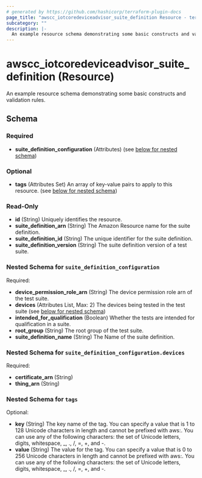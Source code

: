 ```yaml
---
# generated by https://github.com/hashicorp/terraform-plugin-docs
page_title: "awscc_iotcoredeviceadvisor_suite_definition Resource - terraform-provider-awscc"
subcategory: ""
description: |-
  An example resource schema demonstrating some basic constructs and validation rules.
---
```


# awscc_iotcoredeviceadvisor_suite_definition (Resource)

An example resource schema demonstrating some basic constructs and validation rules.



<!-- schema generated by tfplugindocs -->
## Schema

### Required

- **suite_definition_configuration** (Attributes) (see [below for nested schema](#nestedatt--suite_definition_configuration))

### Optional

- **tags** (Attributes Set) An array of key-value pairs to apply to this resource. (see [below for nested schema](#nestedatt--tags))

### Read-Only

- **id** (String) Uniquely identifies the resource.
- **suite_definition_arn** (String) The Amazon Resource name for the suite definition.
- **suite_definition_id** (String) The unique identifier for the suite definition.
- **suite_definition_version** (String) The suite definition version of a test suite.

<a id="nestedatt--suite_definition_configuration"></a>
### Nested Schema for `suite_definition_configuration`

Required:

- **device_permission_role_arn** (String) The device permission role arn of the test suite.
- **devices** (Attributes List, Max: 2) The devices being tested in the test suite (see [below for nested schema](#nestedatt--suite_definition_configuration--devices))
- **intended_for_qualification** (Boolean) Whether the tests are intended for qualification in a suite.
- **root_group** (String) The root group of the test suite.
- **suite_definition_name** (String) The Name of the suite definition.

<a id="nestedatt--suite_definition_configuration--devices"></a>
### Nested Schema for `suite_definition_configuration.devices`

Required:

- **certificate_arn** (String)
- **thing_arn** (String)



<a id="nestedatt--tags"></a>
### Nested Schema for `tags`

Optional:

- **key** (String) The key name of the tag. You can specify a value that is 1 to 128 Unicode characters in length and cannot be prefixed with aws:. You can use any of the following characters: the set of Unicode letters, digits, whitespace, _, ., /, =, +, and -.
- **value** (String) The value for the tag. You can specify a value that is 0 to 256 Unicode characters in length and cannot be prefixed with aws:. You can use any of the following characters: the set of Unicode letters, digits, whitespace, _, ., /, =, +, and -.


